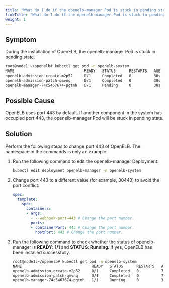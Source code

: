 ```yaml
---
title: "What do I do if the openelb-manager Pod is stuck in pending state?"
linkTitle: "What do I do if the openelb-manager Pod is stuck in pending state?"
weight: 1
---
```


## Symptom

During the installation of OpenELB, the openelb-manager Pod is stuck in pending state.

```bash
root@node1:~/openelb# kubectl get pod -n openelb-system
NAME                               READY   STATUS      RESTARTS   AGE
openelb-admission-create-m2p52     0/1     Completed   0          30s
openelb-admission-patch-qmvnq      0/1     Completed   0          30s
openelb-manager-74c5467674-pgtmh   0/1     Pending     0          30s
```



## Possible Cause

OpenELB uses port 443 by default. If another component in the system has occupied port 443, the openelb-manager Pod will be stuck in pending state.

## Solution

Perform the following steps to change port 443 of OpenELB. The namespace in the commands is only an example.

1. Run the following command to edit the openelb-manager Deployment:

   ```bash
   kubectl edit deployment openelb-manager -n openelb-system
   ```

2. Change port 443 to a different value (for example, 30443) to avoid the port conflict:

   ```yaml
   spec:
     template:
       spec:
         containers:
         - args:
           - --webhook-port=443 # Change the port number.
           ports:
           - containerPort: 443 # Change the port number.
             hostPort: 443 # Change the port number.
   ```

3. Run the following command to check whether the status of openelb-manager is **READY**: **1/1** and **STATUS**: **Running**. If yes, OpenELB has been installed successfully.

   ```bash
   root@node1:~/openelb# kubectl get pod -n openelb-system
   NAME                               READY   STATUS      RESTARTS   AGE
   openelb-admission-create-m2p52     0/1     Completed   0          7m22s
   openelb-admission-patch-qmvnq      0/1     Completed   0          7m22s
   openelb-manager-74c5467674-pgtmh   1/1     Running     0          30s
   ```
